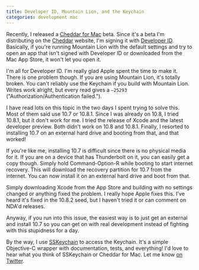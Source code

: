 ```yaml
---
title: Developer ID, Mountain Lion, and the Keychain
categories: development mac
---
```


Recently, I released a [Cheddar for Mac](http://cheddarapp.com/mac) beta. Since it's a beta I'm distributing on the [Cheddar](http://cheddarapp.com) website, I'm signing it with [Developer ID](https://developer.apple.com/resources/developer-id/). Basically, if you're running Mountain Lion with the default settings and try to open an app that isn't signed with Developer ID or downloaded from the Mac App Store, it won't let you open it.

I'm all for Developer ID. I'm really glad Apple spent the time to make it. There is one problem though. If you are using Mountain Lion, it's totally broken. You can't reliably use the Keychain if you build with Mountain Lion. Writes work alright, but every read gives a `–25293` ("Authorization/Authentication failed.").

I have read lots on this topic in the two days I spent trying to solve this. Most of them said use 10.7 or 10.8.1. Since I was already on 10.8, I tried 10.8.1, but it don't work for me. I tried the release of Xcode and the latest developer preview. Both didn't work on 10.8 and 10.8.1. Finally, I resorted to installing 10.7 on an external hard drive and booting from that, and that worked!

If you're like me, installing 10.7 is difficult since there is no physical media for it. If you are on a device that has Thunderbolt on it, you can easily get a copy though. Simply hold Command-Option-R while booting to start internet recovery. This will download the recovery partition for 10.7 from the internet. You can now install it on an external hard drive and boot from that.

Simply downloading Xcode from the App Store and building with no settings changed or anything fixed the problem. I really hope Apple fixes this. I've heard it's fixed in the 10.8.2 seed, but I haven't tried it or can comment on NDA'd releases.

Anyway, if you run into this issue, the easiest way is to just get an external and install 10.7 so you can get on with real development instead of fighting with this stupidness for a day.

By the way, I use [SSKeychain](http://github.com/soffes/sskeychain) to access the Keychain. It's a simple Objective-C wrapper with documentation, tests, and everything! I'd love to hear what you think of SSKeychain or Cheddar for Mac. Let me know [on Twitter](http://twitter.com/soffes).
